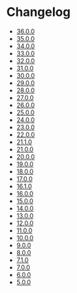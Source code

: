 <!---
  Licensed to the Apache Software Foundation (ASF) under one
  or more contributor license agreements.  See the NOTICE file
  distributed with this work for additional information
  regarding copyright ownership.  The ASF licenses this file
  to you under the Apache License, Version 2.0 (the
  "License"); you may not use this file except in compliance
  with the License.  You may obtain a copy of the License at

    http://www.apache.org/licenses/LICENSE-2.0

  Unless required by applicable law or agreed to in writing,
  software distributed under the License is distributed on an
  "AS IS" BASIS, WITHOUT WARRANTIES OR CONDITIONS OF ANY
  KIND, either express or implied.  See the License for the
  specific language governing permissions and limitations
  under the License.
-->

# Changelog

- [36.0.0](../dev/changelog/36.0.0.md)
- [35.0.0](../dev/changelog/35.0.0.md)
- [34.0.0](../dev/changelog/34.0.0.md)
- [33.0.0](../dev/changelog/33.0.0.md)
- [32.0.0](../dev/changelog/32.0.0.md)
- [31.0.0](../dev/changelog/31.0.0.md)
- [30.0.0](../dev/changelog/30.0.0.md)
- [29.0.0](../dev/changelog/29.0.0.md)
- [28.0.0](../dev/changelog/28.0.0.md)
- [27.0.0](../dev/changelog/27.0.0.md)
- [26.0.0](../dev/changelog/26.0.0.md)
- [25.0.0](../dev/changelog/25.0.0.md)
- [24.0.0](../dev/changelog/24.0.0.md)
- [23.0.0](../dev/changelog/23.0.0.md)
- [22.0.0](../dev/changelog/22.0.0.md)
- [21.1.0](../dev/changelog/21.1.0.md)
- [21.0.0](../dev/changelog/21.0.0.md)
- [20.0.0](../dev/changelog/20.0.0.md)
- [19.0.0](../dev/changelog/19.0.0.md)
- [18.0.0](../dev/changelog/18.0.0.md)
- [17.0.0](../dev/changelog/17.0.0.md)
- [16.1.0](../dev/changelog/16.1.0.md)
- [16.0.0](../dev/changelog/16.0.0.md)
- [15.0.0](../dev/changelog/15.0.0.md)
- [14.0.0](../dev/changelog/14.0.0.md)
- [13.0.0](../dev/changelog/13.0.0.md)
- [12.0.0](../dev/changelog/12.0.0.md)
- [11.0.0](../dev/changelog/11.0.0.md)
- [10.0.0](../dev/changelog/10.0.0.md)
- [9.0.0](../dev/changelog/9.0.0.md)
- [8.0.0](../dev/changelog/8.0.0.md)
- [7.1.0](../dev/changelog/7.1.0.md)
- [7.0.0](../dev/changelog/7.0.0.md)
- [6.0.0](../dev/changelog/6.0.0.md)
- [5.0.0](../dev/changelog/5.0.0.md)
